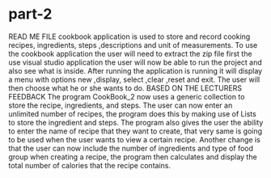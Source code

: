 # part-2
READ ME FILE
cookbook application is used to store and record cooking recipes, ingredients, steps ,descriptions and unit of measurements. To use the cookbook application the user will need to extract the zip file first the use visual studio application the user will now be able to run the project and also see what is inside. After running the application is running it will display a menu with options new ,display, select ,clear ,reset and exit. The user will then choose what he or she wants to do.
BASED ON THE LECTURERS FEEDBACK
The program CookBook_2 now uses a generic collection to store the recipe, ingredients, and steps. The user can now enter an unlimited number of recipes, the program does this by making use of Lists to store the ingredient and steps. The program also gives the user the ability to enter the name of recipe that they want to create, that very same is going to be used when the user wants to view a certain recipe. Another change is that the user can now include the number of ingredients and type of food group when creating a recipe, the program then calculates and display the total number of calories that the recipe contains.




